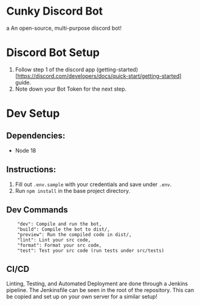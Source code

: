 # Cunky Discord Bot

a An open-source, multi-purpose discord bot!

# Discord Bot Setup

1. Follow step 1 of the discord app
   (getting-started)[https://discord.com/developers/docs/quick-start/getting-started] guide.
2. Note down your Bot Token for the next step.

# Dev Setup

## Dependencies:

- Node 18

## Instructions:

1. Fill out `.env.sample` with your credentials and save under `.env`.
2. Run `npm install` in the base project directory.

## Dev Commands

```
    "dev": Compile and run the bot,
    "build": Compile the bot to dist/,
    "preview": Run the compiled code in dist/,
    "lint": Lint your src code,
    "format": Format your src code,
    "test": Test your src code (run tests under src/tests)
```

## CI/CD

Linting, Testing, and Automated Deployment are done through a Jenkins pipeline. The Jenkinsfile can
be seen in the root of the repository. This can be copied and set up on your own server for a
similar setup!
